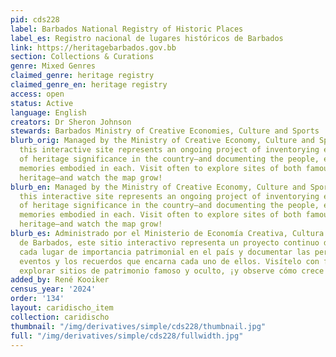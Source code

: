 ```yaml
---
pid: cds228
label: Barbados National Registry of Historic Places
label_es: Registro nacional de lugares históricos de Barbados
link: https://heritagebarbados.gov.bb
section: Collections & Curations
genre: Mixed Genres
claimed_genre: heritage registry
claimed_genre_en: heritage registry
access: open
status: Active
language: English
creators: Dr Sheron Johnson
stewards: Barbados Ministry of Creative Economies, Culture and Sports
blurb_orig: Managed by the Ministry of Creative Economy, Culture and Sports of Barbados,
  this interactive site represents an ongoing project of inventorying every place
  of heritage significance in the country—and documenting the people, events, and
  memories embodied in each. Visit often to explore sites of both famous and hidden
  heritage—and watch the map grow!
blurb_en: Managed by the Ministry of Creative Economy, Culture and Sports of Barbados,
  this interactive site represents an ongoing project of inventorying every place
  of heritage significance in the country—and documenting the people, events, and
  memories embodied in each. Visit often to explore sites of both famous and hidden
  heritage—and watch the map grow!
blurb_es: Administrado por el Ministerio de Economía Creativa, Cultura y Deportes
  de Barbados, este sitio interactivo representa un proyecto continuo de inventariar
  cada lugar de importancia patrimonial en el país y documentar las personas, los
  eventos y los recuerdos que encarna cada uno de ellos. Visítelo con frecuencia para
  explorar sitios de patrimonio famoso y oculto, ¡y observe cómo crece el mapa!
added_by: René Kooiker
census_year: '2024'
order: '134'
layout: caridischo_item
collection: caridischo
thumbnail: "/img/derivatives/simple/cds228/thumbnail.jpg"
full: "/img/derivatives/simple/cds228/fullwidth.jpg"
---
```

